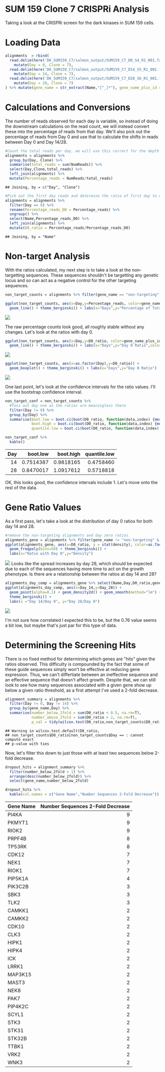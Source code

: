 SUM 159 Clone 7 CRISPRi Analysis
================

Taking a look at the CRISPRi screen for the dark kinases in SUM 159 cells.

Loading Data
============

``` r
alignments  = rbind(
  read.delim(here('DK_SUM159_C7/salmon_output/SUM159_C7_D0_S4_R1_001.fastq.gz/quant.sf')) %>%
    mutate(Day = 0, Clone = 7),
  read.delim(here('DK_SUM159_C7/salmon_output/SUM159_C7_D14_S5_R1_001.fastq.gz/quant.sf')) %>%
    mutate(Day = 14, Clone = 7),
  read.delim(here('DK_SUM159_C7/salmon_output/SUM159_C7_D28_S6_R1_001.fastq.gz/quant.sf')) %>%
    mutate(Day = 28, Clone = 7)
) %>% mutate(gene_name = str_extract(Name,"[^_]*"), gene_name_plus_id = str_extract(Name,"[^_]*_[^_]*_[^_]*"))
```

Calculations and Conversions
============================

The number of reads observed for each day is variable, so instead of doing the downstream calculations on the read count, we will instead convert these into the percentage of reads from that day. We'll also pick out the percentage of reads from Day 0 and use that to calculate the shifts in reads between Day 0 and Day 14/28.

``` r
#Count the total reads per day, we will use this correct for the depth of sequencing coverage
alignments = alignments %>%
  group_by(Day, Clone) %>%
  summarise(total_reads = sum(NumReads)) %>%
  select(Day,Clone,total_reads) %>%
  left_join(alignments) %>%
  mutate(Percentage_reads = NumReads/total_reads)
```

    ## Joining, by = c("Day", "Clone")

``` r
#Pick out the first day reads and determine the ratio of first day to other days
alignments = alignments %>%
  filter(Day == 0) %>%
  rename(Percentage_reads_D0 = Percentage_reads) %>%
  ungroup() %>%
  select(Name,Percentage_reads_D0) %>%
  left_join(alignments) %>%
  mutate(D0_ratio = Percentage_reads/Percentage_reads_D0)
```

    ## Joining, by = "Name"

Non-target Analysis
===================

With the ratios calculated, my next step is to take a look at the non-targetting sequences. These sequences shouldn't be targetting any genetic locus and so can act as a negative control for the other targeting sequences.

``` r
non_target_counts = alignments %>% filter(gene_name == "non-targeting")

ggplot(non_target_counts, aes(x=Day,y=Percentage_reads, color=gene_name_plus_id)) + 
  geom_line() + theme_berginski() + labs(x="Days",y="Percentage of Total Reads",color="Target ID")
```

![](CRISPRi_analysis_files/figure-markdown_github/non-targeting-percentage-1.png)

The raw percentage counts look good, all roughly stable without any changes. Let's look at the ratios with day 0.

``` r
ggplot(non_target_counts, aes(x=Day,y=D0_ratio, color=gene_name_plus_id)) + 
  geom_line() + theme_berginski() + labs(x="Days",y="Day 0 Ratio",color="Target ID")
```

![](CRISPRi_analysis_files/figure-markdown_github/non-targeting-ratio-1.png)

``` r
ggplot(non_target_counts, aes(x=as.factor(Day),y=D0_ratio)) + 
  geom_boxplot() + theme_berginski() + labs(x="Days",y="Day 0 Ratio")
```

![](CRISPRi_analysis_files/figure-markdown_github/non-targeting-ratio-2.png)

One last point, let's look at the confidence intervals for the ratio values. I'll use the bootstrap confidence interval.

``` r
non_target_conf = non_target_counts %>% 
  #Toss out day one as the ratios are meaningless there
  filter(Day != 0) %>% 
  group_by(Day) %>% 
  summarise(boot.low = boot.ci(boot(D0_ratio, function(data,index) {mean(data[index])}, 10000), type="bca", conf=0.95)$bca[4],
            boot.high = boot.ci(boot(D0_ratio, function(data,index) {mean(data[index])}, 10000), type="bca", conf=0.95)$bca[5],
            quantile.low = boot.ci(boot(D0_ratio, function(data,index) {quantile(data[index],c(0.05))}, 10000), type="bca", conf=0.0001)$bca[4])

non_target_conf %>%
  kable()
```

<table>
<thead>
<tr>
<th style="text-align:right;">
Day
</th>
<th style="text-align:right;">
boot.low
</th>
<th style="text-align:right;">
boot.high
</th>
<th style="text-align:right;">
quantile.low
</th>
</tr>
</thead>
<tbody>
<tr>
<td style="text-align:right;">
14
</td>
<td style="text-align:right;">
0.7514387
</td>
<td style="text-align:right;">
0.9818165
</td>
<td style="text-align:right;">
0.4758460
</td>
</tr>
<tr>
<td style="text-align:right;">
28
</td>
<td style="text-align:right;">
0.8470017
</td>
<td style="text-align:right;">
1.0917612
</td>
<td style="text-align:right;">
0.5718818
</td>
</tr>
</tbody>
</table>
OK, this looks good, the confidence intervals include 1. Let's move onto the rest of the data.

Gene Ratio Values
=================

As a first pass, let's take a look at the distribution of day 0 ratios for both day 14 and 28.

``` r
#remove the non-targeting alignments and day zero ratios
alignments_gene = alignments %>% filter(gene_name != "non-targeting" & Day != 0)
ggplot(alignments_gene, aes(x=D0_ratio, y = stat(density), color=as.factor(Day))) + 
  geom_freqpoly(bins=50) + theme_berginski() +
  labs(x="Ratio with Day 0",y="Density")
```

![](CRISPRi_analysis_files/figure-markdown_github/Day0-dist-1.png) Looks like the spread increases by day 28, which should be expected due to each of the sequences having more time to act on the growth phenotype. Is there are a relationship between the ratios at day 14 and 28?

``` r
alignments_day_comp = alignments_gene %>% select(Name,Day,D0_ratio,gene_name_plus_id) %>% spread(Day,D0_ratio,sep="_")
ggplot(alignments_day_comp, aes(x=Day_14,y=Day_28)) + 
  geom_point(alpha=0.1) + geom_density2d() + geom_smooth(method="lm") +
  theme_berginski() +
  labs(x ="Day 14/Day 0", y="Day 28/Day 0")
```

![](CRISPRi_analysis_files/figure-markdown_github/Day14-vs-28-1.png)

I'm not sure how correlated I expected this to be, but the 0.76 value seems a bit low, but maybe that's just par for this type of data.

Determining the Screening Hits
==============================

There is no fixed method for determining which genes are "hits" given the ratios observed. This difficulty is compounded by the fact that some of these guide sequences simply won't be effective at reducing gene expression. Thus, we can't differtiate between an ineffective sequence and an effective sequence that doesn't affect growth. Despite that, we can still look to see how many sequences associated with a given gene show up below a given ratio threshold, as a first attempt I've used a 2-fold decrease.

``` r
alignment_summary = alignments %>%
  filter(Day != 0, Day != 14) %>%
  group_by(gene_name,Day) %>%
  summarise(number_below_2fold = sum(D0_ratio < 0.5, na.rm=T),
            number_above_2fold = sum(D0_ratio > 2, na.rm=T),
            p_val = tidy(wilcox.test(D0_ratio,non_target_counts$D0_ratio[non_target_counts$Day == 28]))$p.value)
```

    ## Warning in wilcox.test.default(D0_ratio,
    ## non_target_counts$D0_ratio[non_target_counts$Day == : cannot compute exact
    ## p-value with ties

Now, let's filter this down to just those with at least two sequences below 2-fold decrease.

``` r
dropout_hits = alignment_summary %>% 
  filter(number_below_2fold > 1) %>% 
  arrange(desc(number_below_2fold)) %>% 
  select(gene_name,number_below_2fold)

dropout_hits %>%
  kable(col.names = c("Gene Name","Number Sequences 2-Fold Decrease"))
```

<table>
<thead>
<tr>
<th style="text-align:left;">
Gene Name
</th>
<th style="text-align:right;">
Number Sequences 2-Fold Decrease
</th>
</tr>
</thead>
<tbody>
<tr>
<td style="text-align:left;">
PI4KA
</td>
<td style="text-align:right;">
9
</td>
</tr>
<tr>
<td style="text-align:left;">
PKMYT1
</td>
<td style="text-align:right;">
9
</td>
</tr>
<tr>
<td style="text-align:left;">
RIOK2
</td>
<td style="text-align:right;">
9
</td>
</tr>
<tr>
<td style="text-align:left;">
PRPF4B
</td>
<td style="text-align:right;">
8
</td>
</tr>
<tr>
<td style="text-align:left;">
TP53RK
</td>
<td style="text-align:right;">
8
</td>
</tr>
<tr>
<td style="text-align:left;">
CDK12
</td>
<td style="text-align:right;">
7
</td>
</tr>
<tr>
<td style="text-align:left;">
NEK1
</td>
<td style="text-align:right;">
7
</td>
</tr>
<tr>
<td style="text-align:left;">
RIOK1
</td>
<td style="text-align:right;">
7
</td>
</tr>
<tr>
<td style="text-align:left;">
PIP5K1A
</td>
<td style="text-align:right;">
4
</td>
</tr>
<tr>
<td style="text-align:left;">
PIK3C2B
</td>
<td style="text-align:right;">
3
</td>
</tr>
<tr>
<td style="text-align:left;">
SBK3
</td>
<td style="text-align:right;">
3
</td>
</tr>
<tr>
<td style="text-align:left;">
TLK2
</td>
<td style="text-align:right;">
3
</td>
</tr>
<tr>
<td style="text-align:left;">
CAMKK1
</td>
<td style="text-align:right;">
2
</td>
</tr>
<tr>
<td style="text-align:left;">
CAMKK2
</td>
<td style="text-align:right;">
2
</td>
</tr>
<tr>
<td style="text-align:left;">
CDK10
</td>
<td style="text-align:right;">
2
</td>
</tr>
<tr>
<td style="text-align:left;">
CLK3
</td>
<td style="text-align:right;">
2
</td>
</tr>
<tr>
<td style="text-align:left;">
HIPK1
</td>
<td style="text-align:right;">
2
</td>
</tr>
<tr>
<td style="text-align:left;">
HIPK4
</td>
<td style="text-align:right;">
2
</td>
</tr>
<tr>
<td style="text-align:left;">
ICK
</td>
<td style="text-align:right;">
2
</td>
</tr>
<tr>
<td style="text-align:left;">
LRRK1
</td>
<td style="text-align:right;">
2
</td>
</tr>
<tr>
<td style="text-align:left;">
MAP3K15
</td>
<td style="text-align:right;">
2
</td>
</tr>
<tr>
<td style="text-align:left;">
MAST3
</td>
<td style="text-align:right;">
2
</td>
</tr>
<tr>
<td style="text-align:left;">
NEK8
</td>
<td style="text-align:right;">
2
</td>
</tr>
<tr>
<td style="text-align:left;">
PAK7
</td>
<td style="text-align:right;">
2
</td>
</tr>
<tr>
<td style="text-align:left;">
PIP4K2C
</td>
<td style="text-align:right;">
2
</td>
</tr>
<tr>
<td style="text-align:left;">
SCYL1
</td>
<td style="text-align:right;">
2
</td>
</tr>
<tr>
<td style="text-align:left;">
STK3
</td>
<td style="text-align:right;">
2
</td>
</tr>
<tr>
<td style="text-align:left;">
STK31
</td>
<td style="text-align:right;">
2
</td>
</tr>
<tr>
<td style="text-align:left;">
STK32B
</td>
<td style="text-align:right;">
2
</td>
</tr>
<tr>
<td style="text-align:left;">
TTBK1
</td>
<td style="text-align:right;">
2
</td>
</tr>
<tr>
<td style="text-align:left;">
VRK2
</td>
<td style="text-align:right;">
2
</td>
</tr>
<tr>
<td style="text-align:left;">
WNK3
</td>
<td style="text-align:right;">
2
</td>
</tr>
</tbody>
</table>
